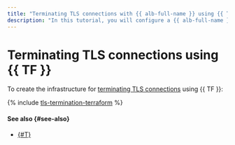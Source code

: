 ```yaml
---
title: "Terminating TLS connections with {{ alb-full-name }} using {{ TF }}"
description: "In this tutorial, you will configure a {{ alb-full-name }} load balancer to terminate TLS connections using a certificate from {{ certificate-manager-full-name }} and to redirect HTTP requests to HTTPS using {{ TF }}."
---
```


# Terminating TLS connections using {{ TF }}

To create the infrastructure for [terminating TLS connections](index.md) using {{ TF }}:

{% include [tls-termination-terraform](../../../_tutorials/security/tls-termination-terraform.md) %}

#### See also {#see-also}

* [{#T}](console.md)
